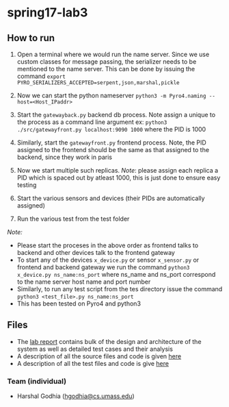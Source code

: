 # spring17-lab3

## How to run

1. Open a terminal where we would run the name server. Since we use custom classes for message passing, the serializer needs to be mentioned to the name server. This can be done by issuing the command  `export PYRO_SERIALIZERS_ACCEPTED=serpent,json,marshal,pickle`

2. Now we can start the python nameserver `python3 -m Pyro4.naming --host=<Host_IPaddr>`

3. Start the `gatewayback.py` backend db process. Note assign a unique <PID> to the process as a command line argument
ex: `python3 ./src/gatewayfront.py localhost:9090 1000` where the PID is 1000

4. Similarly, start the `gatewayfront.py` frontend process. Note, the PID assigned to the frontend should be the same as that assigned to the backend, since they work in paris

5. Now we start multiple such replicas. *Note*: please assign each replica a PID which is spaced out by atleast 1000, this is just done to ensure easy testing

5. Start the various sensors and devices (their PIDs are automatically assigned)

6. Run the various test from the test folder

*Note:*
 - Please start the proceses in the above order as frontend talks to backend and other devices talk to the frontend gateway
 - To start any of the devices `x_device.py` or sensor `x_sensor.py` or frontend and backend gateway we run the command
   `python3 x_device.py ns_name:ns_port` 
    where ns_name and ns_port correspond to the name server host name and port number
 - Similarly, to run any test script from the tes directory issue the command `python3 <test_file>.py ns_name:ns_port`
 - This has been tested on Pyro4 and python3

## Files

- The [lab report](report.docx) contains bulk of the design and architecture of the system as well as detailed test cases and their analysis
- A description of all the source files and code is given [here](docs/SourceFileDescriptions.md)
- A description of all the test files and code is give [here](docs/TestFileDescriptions.md)

### Team (individual)
- Harshal Godhia (hgodhia@cs.umass.edu)